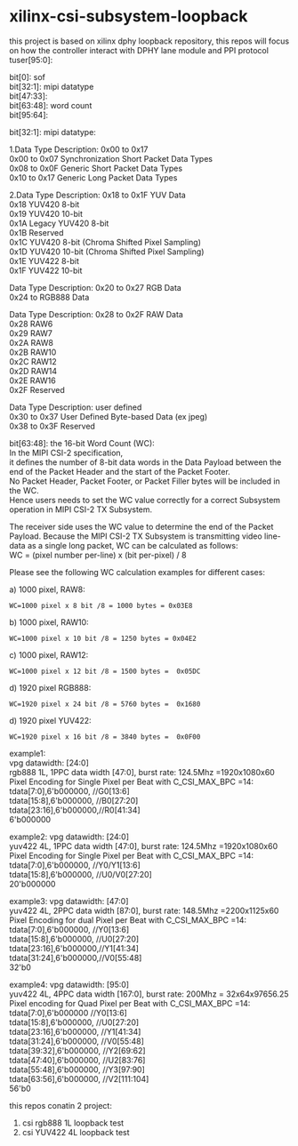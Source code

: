 # xilinx-csi-subsystem-loopback
this project is based on xilinx dphy loopback repository, this repos will focus on how the controller interact with DPHY lane module and PPI protocol  
tuser[95:0]:  

bit[0]: sof    
bit[32:1]: mipi datatype  
bit[47:33]:  
bit[63:48]: word count  
bit[95:64]:  

bit[32:1]: mipi datatype:    

1.Data Type Description: 0x00 to 0x17  
0x00 to 0x07 Synchronization Short Packet Data Types    
0x08 to 0x0F Generic Short Packet Data Types    
0x10 to 0x17 Generic Long Packet Data Types    

2.Data Type Description: 0x18 to 0x1F YUV Data    
0x18 YUV420 8-bit    
0x19 YUV420 10-bit    
0x1A Legacy YUV420 8-bit    
0x1B Reserved    
0x1C YUV420 8-bit (Chroma Shifted Pixel Sampling)    
0x1D YUV420 10-bit (Chroma Shifted Pixel Sampling)    
0x1E YUV422 8-bit    
0x1F YUV422 10-bit     

Data Type Description: 0x20 to 0x27 RGB Data    
0x24 to RGB888 Data    
 


Data Type Description: 0x28 to 0x2F RAW Data   
0x28 RAW6  
0x29 RAW7  
0x2A RAW8  
0x2B RAW10  
0x2C RAW12  
0x2D RAW14  
0x2E RAW16  
0x2F Reserved    

Data Type Description: user defined    
0x30 to 0x37 User Defined Byte-based Data (ex jpeg)  
0x38 to 0x3F Reserved      
  


      
bit[63:48]: the 16-bit Word Count (WC):    
In the MIPI CSI-2 specification,   
it defines the number of 8-bit data words in the Data Payload between the end of the Packet Header and the start of the Packet Footer.      
No Packet Header, Packet Footer, or Packet Filler bytes will be included in the WC.  
Hence users needs to set the WC value correctly for a correct Subsystem operation in MIPI CSI-2 TX Subsystem.  

The receiver side uses the WC value to determine the end of the Packet Payload.
Because the MIPI CSI-2 TX Subsystem is transmitting video line-data as a single long packet, WC can be calculated as follows:    
WC = (pixel number per-line) x (bit per-pixel) / 8  

Please see the following WC calculation examples for different cases:  

a) 1000 pixel, RAW8:  
  
    WC=1000 pixel x 8 bit /8 = 1000 bytes = 0x03E8  
  
b) 1000 pixel, RAW10:  
  
    WC=1000 pixel x 10 bit /8 = 1250 bytes = 0x04E2  
  
c) 1000 pixel, RAW12:  
  
    WC=1000 pixel x 12 bit /8 = 1500 bytes =  0x05DC  
      
d) 1920 pixel RGB888:    
  
    WC=1920 pixel x 24 bit /8 = 5760 bytes =  0x1680    
     
d) 1920 pixel YUV422:    
  
    WC=1920 pixel x 16 bit /8 = 3840 bytes =  0x0F00   

example1:  
vpg datawidth: [24:0]  
rgb888 1L, 1PPC data width [47:0], burst rate: 124.5Mhz =1920x1080x60   
Pixel Encoding for Single Pixel per Beat with C_CSI_MAX_BPC =14:  
tdata[7:0],6'b000000,  //G0[13:6]  
tdata[15:8],6'b000000, //B0[27:20]   
tdata[23:16],6'b000000,//R0[41:34]  
6'b000000  

example2:
vpg datawidth: [24:0]  
yuv422 4L, 1PPC data width [47:0], burst rate: 124.5Mhz =1920x1080x60     
Pixel Encoding for Single Pixel per Beat with C_CSI_MAX_BPC =14:    
tdata[7:0],6'b000000,  //Y0/Y1[13:6]    
tdata[15:8],6'b000000, //U0/V0[27:20]     
20'b000000      

example3:
vpg datawidth: [47:0]  
yuv422 4L, 2PPC data width [87:0], burst rate: 148.5Mhz =2200x1125x60    
Pixel Encoding for dual Pixel per Beat with C_CSI_MAX_BPC =14:  
tdata[7:0],6'b000000,  //Y0[13:6]    
tdata[15:8],6'b000000, //U0[27:20]   
tdata[23:16],6'b000000,//Y1[41:34]  
tdata[31:24],6'b000000,//V0[55:48]  
32'b0

example4:
vpg datawidth: [95:0]  
yuv422 4L, 4PPC data width [167:0], burst rate: 200Mhz = 32x64x97656.25  
Pixel encoding for Quad Pixel per Beat with C_CSI_MAX_BPC =14:  
tdata[7:0],6'b000000    //Y0[13:6]    
tdata[15:8],6'b000000,  //U0[27:20]       
tdata[23:16],6'b000000, //Y1[41:34]    
tdata[31:24],6'b000000, //V0[55:48]    
tdata[39:32],6'b000000, //Y2[69:62]  
tdata[47:40],6'b000000, //U2[83:76]  
tdata[55:48],6'b000000, //Y3[97:90]  
tdata[63:56],6'b000000, //V2[111:104]  
56'b0
  
this repos conatin 2 project:  
  
1. csi rgb888 1L loopback test  
2. csi YUV422 4L loopback test  

